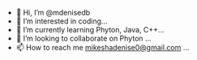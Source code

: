 - 👋 Hi, I’m @mdenisedb
- 👀 I’m interested in coding...
- 🌱 I’m currently learning Phyton, Java, C++...
- 💞️ I’m looking to collaborate on Phyton ...
- 📫 How to reach me mikeshadenise0@gmail.com ...

<!---
mdenisedb/mdenisedb is a ✨ special ✨ repository because its `README.md` (this file) appears on your GitHub profile.
You can click the Preview link to take a look at your changes.
--->
